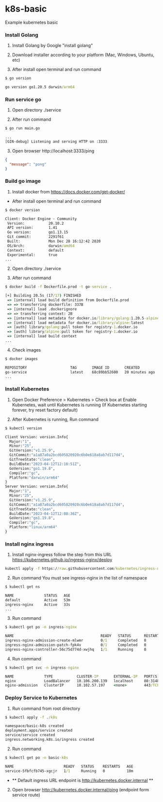 # k8s-basic

Example kubernetes basic

### Install Golang

1. Install Golang by Google "install golang"

2. Download installer according to your platform (Mac, Windows, Ubuntu, etc)

3. After install open terminal and run command

```cmd
$ go version

go version go1.20.5 darwin/arm64
```

### Run service go

1. Open directory ./service

2. After run command

```cmd
$ go run main.go

...
[GIN-debug] Listening and serving HTTP on :3333
```

3. Open browser http://localhost:3333/ping

```json
{
  "message": "pong"
}
```

### Build go image

1. Install docker from https://docs.docker.com/get-docker/

- After install open terminal and run command

```cmd
$ docker version

Client: Docker Engine - Community
 Version:           20.10.2
 API version:       1.41
 Go version:        go1.13.15
 Git commit:        2291f61
 Built:             Mon Dec 28 16:12:42 2020
 OS/Arch:           darwin/amd64
 Context:           default
 Experimental:      true
...
```

2. Open directory ./service

3. After run command

```cmd
$ docker build -f Dockerfile.prod -t go-service .

[+] Building 20.5s (17/17) FINISHED
 => [internal] load build definition from Dockerfile.prod                 0.0s
 => => transferring dockerfile: 337B                                      0.0s
 => [internal] load .dockerignore                                         0.0s
 => => transferring context: 2B                                           0.0s
 => [internal] load metadata for docker.io/library/golang:1.20.5-alpine   2.5s
 => [internal] load metadata for docker.io/library/alpine:latest          3.6s
 => [auth] library/golang:pull token for registry-1.docker.io             0.0s
 => [auth] library/alpine:pull token for registry-1.docker.io             0.0s
 => [internal] load build context                                         2.0s
...
```

4. Check images

```cmd
$ docker images

REPOSITORY                    TAG       IMAGE ID       CREATED          SIZE
go-service                    latest    68c89bb52600   20 minutes ago   19MB
...
```

### Install Kubernetes

1. Open Docker Preference > Kubernetes > Check box at Enable Kubernetes,
   wait until Kubernetes is running (If Kubernetes starting forever, try reset factory default)

2. After Kubernetes is running, Run command

```cmd
$ kubectl version

Client Version: version.Info{
  Major:"1",
  Minor:"25",
  GitVersion:"v1.25.9",
  GitCommit:"a1a87a0a2bcd605820920c6b0e618a8ab7d117d4",
  GitTreeState:"clean",
  BuildDate:"2023-04-12T12:16:51Z",
  GoVersion:"go1.19.8",
  Compiler:"gc",
  Platform:"darwin/arm64"
}
Server Version: version.Info{
  Major:"1",
  Minor:"25",
  GitVersion:"v1.25.9",
  GitCommit:"a1a87a0a2bcd605820920c6b0e618a8ab7d117d4",
  GitTreeState:"clean",
  BuildDate:"2023-04-12T12:08:36Z",
  GoVersion:"go1.19.8",
  Compiler:"gc",
  Platform:"linux/arm64"
}
```

### Install nginx ingress

1. Install nginx-ingress follow the step from this URL
   https://kubernetes.github.io/ingress-nginx/deploy

```cmd
kubectl apply -f https://raw.githubusercontent.com/kubernetes/ingress-nginx/controller-v1.8.0/deploy/static/provider/cloud/deploy.yaml
```

2. Run command
   You must see ingress-nginx in the list of namespace

```cmd
$ kubectl get ns

NAME              STATUS   AGE
default           Active   53m
ingress-nginx     Active   33s
...
```

3. Run command

```cmd
$ kubectl get po -n ingress-nginx

NAME                                        READY   STATUS      RESTARTS   AGE
ingress-nginx-admission-create-mlwmr        0/1     Completed   0          5m19s
ingress-nginx-admission-patch-fpk4v         0/1     Completed   0          5m19s
ingress-nginx-controller-56c75d774d-xwjhq   1/1     Running     0          5m19s
```

4. Run command

```cmd
$ kubectl get svc -n ingress-nginx

NAME              TYPE           CLUSTER-IP       EXTERNAL-IP   PORT(S)                      AGE
nginx             LoadBalancer   10.106.200.139   localhost     80:31482/TCP,443:31129/TCP   2m11s
nginx-admission   ClusterIP      10.102.57.197    <none>        443/TCP                      2m11s
```

### Deploy Service to Kubernetes

1. Run command from root directory

```cmd
$ kubectl apply -f ./k8s

namespace/basic-k8s created
deployment.apps/service created
service/service created
ingress.networking.k8s.io/ingress created
```

2. Run command

```cmd
$ kubectl get po -n basic-k8s

NAME                       READY   STATUS    RESTARTS   AGE
service-5fbfcfb745-xgcjr   1/1     Running   0          10m
```

- ** Default ingress URL endpoint is http://kubernetes.docker.internal **

2. Open browser http://kubernetes.docker.internal/ping (endpoint form service route)
